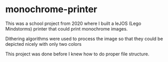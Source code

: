 # monochrome-printer

This was a school project from 2020 where I built a leJOS (Lego Mindstorms) printer that could print monochrome images.

Dithering algorithms were used to process the image so that they could be depicted nicely with only two colors

This project was done before I knew how to do proper file structure. 
